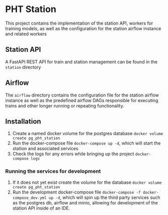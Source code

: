 # PHT Station
This project contains the implementation of the station API, workers for training models, as well as the configuration for the station airflow instance and related workers

## Station API
A FastAPI REST API for train and station management can be found in the `station` directory
## Airflow
The `airflow` directory contains the configuration file for the station airflow instance as well as the predefined airflow
DAGs responsible for executing trains and other longer running or repeating functionality.

## Installation
1. Create a named docker volume for the postgres database `docker volume create pg_pht_station`
1. Run the docker-compose file `docker-compose up -d`, which will start the station and associated services
1. Check the logs for any errors while bringing up the project `docker-compose logs`

### Running the services for development
1. If it does not yet exist create the volume for the database `docker volume create pg_pht_station`
1. Run the development docker-compose file `docker-compose -f docker-compose_dev.yml up -d`, which will spin up the third
party services such as the postgres db, airflow and minio, allowing for development of the station API inside of an IDE.
   
